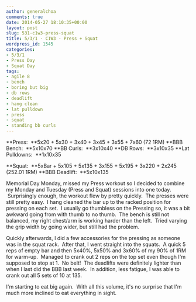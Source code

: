 ```yaml
---
author: generalchoa
comments: true
date: 2014-05-27 18:10:35+00:00
layout: post
slug: 531-c1w3-press-squat
title: 5/3/1 - C1W3 - Press + Squat
wordpress_id: 1545
categories:
- 5/3/1
- Press Day
- Squat Day
tags:
- agile 8
- bench
- boring but big
- db rows
- deadlift
- hang clean
- lat pulldown
- press
- squat
- standing bb curls
---
```


**Press:  **5x20 + 5x30 + 3x40 + 3x45 + 3x55 + 7x60 (72 1RM)
**BBB Bench:  **5x10x70
**BB Curls:  **3x10x40
**DB Rows:  **3x10x35
**Lat Pulldowns:  **1x10x35

**Squat:  **5xBar + 5x105 + 5x135 + 3x155 + 5x195 + 3x220 + 2x245 (252.01 1RM)
**BBB Deadlift:  **5x10x135

Memorial Day Monday, missed my Press workout so I decided to combine my Monday and Tuesday (Press and Squat) sessions into one today.  Surprisingly enough, the workout flew by pretty quickly.  The presses were still pretty easy.  I hang cleaned the bar up to the racked position for pressing on each set.  I usually go thumbless on the Pressing so, it was a bit awkward going from with thumb to no thumb.  The bench is still not balanced, my right chest/arm is working harder than the left.  Tried varying the grip width by going wider, but still had the problem.

Quickly afterwards, I did a few accessories for the pressing as someone was in the squat rack.  After that, I went straight into the squats.  A quick 5 reps of empty bar and then 5x40%, 5x50% and 3x60% of my 90% of 1RM for warm-up.  Managed to crank out 2 reps on the top set even though I'm supposed to stop at 1.  No belt!  The deadlifts were definitely lighter than when I last did the BBB last week.  In addition, less fatigue, I was able to crank out all 5 sets of 10 at 135.

I'm starting to eat big again.  With all this volume, it's no surprise that I'm much more inclined to eat everything in sight.
